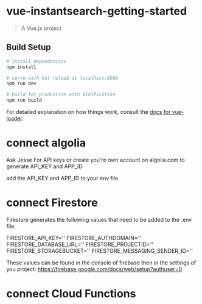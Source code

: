 # vue-instantsearch-getting-started

> A Vue.js project

## Build Setup

``` bash
# install dependencies
npm install

# serve with hot reload at localhost:8080
npm run dev

# build for production with minification
npm run build
```

For detailed explanation on how things work, consult the [docs for vue-loader](http://vuejs.github.io/vue-loader).

# connect algolia 

Ask Jesse For API keys or create you're own account on algolia.com to generate API_KEY and APP_ID

add the API_KEY and APP_ID to your env file.

# connect Firestore

Firestore generates the following values that need to be added to the .env file:

FIRESTORE_API_KEY=''
FIRESTORE_AUTHDOMAIN=''
FIRESTORE_DATABASE_URL=''
FIRESTORE_PROJECTID=''
FIRESTORE_STORAGEBUCKET=''
FIRESTORE_MESSAGING_SENDER_ID=''

These values can be found in the console of firebase then in the settings of you project: https://firebase.google.com/docs/web/setup?authuser=0

# connect Cloud Functions

